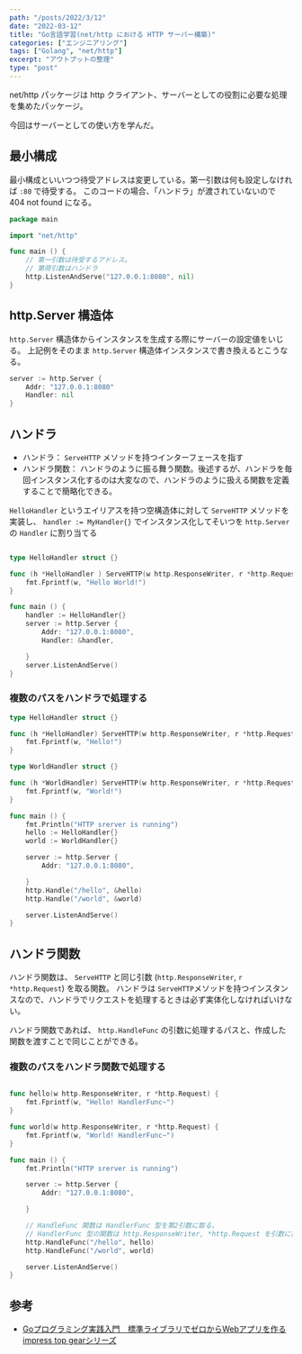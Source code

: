 ```yaml
---
path: "/posts/2022/3/12"
date: "2022-03-12"
title: "Go言語学習(net/http における HTTP サーバー構築)"
categories: ["エンジニアリング"]
tags: ["Golang", "net/http"]
excerpt: "アウトプットの整理"
type: "post"
---
```


net/http パッケージは http クライアント、サーバーとしての役割に必要な処理を集めたパッケージ。

今回はサーバーとしての使い方を学んだ。

## 最小構成

最小構成といいつつ待受アドレスは変更している。第一引数は何も設定しなければ `:80` で待受する。
このコードの場合、「ハンドラ」が渡されていないので 404 not found になる。

```go
package main

import "net/http"

func main () {
	// 第一引数は待受するアドレス。
	// 第荷引数はハンドラ
	http.ListenAndServe("127.0.0.1:8080", nil)
}

```


## http.Server 構造体

`http.Server` 構造体からインスタンスを生成する際にサーバーの設定値をいじる。
上記例をそのまま `http.Server` 構造体インスタンスで書き換えるとこうなる。

```go
server := http.Server {
	Addr: "127.0.0.1:8080"
	Handler: nil
}
```

## ハンドラ

- ハンドラ： `ServeHTTP` メソッドを持つインターフェースを指す
- ハンドラ関数： ハンドラのように振る舞う関数。後述するが、ハンドラを毎回インスタンス化するのは大変なので、ハンドラのように扱える関数を定義することで簡略化できる。

`HelloHandler` というエイリアスを持つ空構造体に対して `ServeHTTP` メソッドを実装し、
`handler := MyHandler{}` でインスタンス化してそいつを `http.Server` の `Handler` に割り当てる

```go

type HelloHandler struct {}

func (h *HelloHandler ) ServeHTTP(w http.ResponseWriter, r *http.Request) {
	fmt.Fprintf(w, "Hello World!")
}

func main () {
	handler := HelloHandler{}
	server := http.Server {
		Addr: "127.0.0.1:8080",
		Handler: &handler,

	}
	server.ListenAndServe()
}

```

### 複数のパスをハンドラで処理する

```go
type HelloHandler struct {}

func (h *HelloHandler) ServeHTTP(w http.ResponseWriter, r *http.Request) {
	fmt.Fprintf(w, "Hello!")
}

type WorldHandler struct {}

func (h *WorldHandler) ServeHTTP(w http.ResponseWriter, r *http.Request){
	fmt.Fprintf(w, "World!")
}

func main () {
	fmt.Println("HTTP srerver is running")
	hello := HelloHandler{}
	world := WorldHandler{}

	server := http.Server {
		Addr: "127.0.0.1:8080",

	}
	http.Handle("/hello", &hello)
	http.Handle("/world", &world)

	server.ListenAndServe()
}

```

## ハンドラ関数

ハンドラ関数は、 `ServeHTTP` と同じ引数 (`http.ResponseWriter`, `r *http.Request`) を取る関数。
ハンドラは `ServeHTTP`メソッドを持つインスタンスなので、ハンドラでリクエストを処理するときは必ず実体化しなければいけない。

ハンドラ関数であれば、 `http.HandleFunc` の引数に処理するパスと、作成した関数を渡すことで同じことができる。



### 複数のパスをハンドラ関数で処理する

```go

func hello(w http.ResponseWriter, r *http.Request) {
	fmt.Fprintf(w, "Hello! HandlerFunc~")
}

func world(w http.ResponseWriter, r *http.Request) {
	fmt.Fprintf(w, "World! HandlerFunc~")
}

func main () {
	fmt.Println("HTTP srerver is running")

	server := http.Server {
		Addr: "127.0.0.1:8080",

	}

	// HandleFunc 関数は HandlerFunc 型を第2引数に取る。
	// HandlerFunc 型の関数は http.ResponseWriter, *http.Request を引数に持つ関数である。
	http.HandleFunc("/hello", hello)
	http.HandleFunc("/world", world)

	server.ListenAndServe()
}

```

## 参考

- [Goプログラミング実践入門　標準ライブラリでゼロからWebアプリを作る impress top gearシリーズ](https://www.amazon.co.jp/Go%E3%83%97%E3%83%AD%E3%82%B0%E3%83%A9%E3%83%9F%E3%83%B3%E3%82%B0%E5%AE%9F%E8%B7%B5%E5%85%A5%E9%96%80-%E6%A8%99%E6%BA%96%E3%83%A9%E3%82%A4%E3%83%96%E3%83%A9%E3%83%AA%E3%81%A7%E3%82%BC%E3%83%AD%E3%81%8B%E3%82%89Web%E3%82%A2%E3%83%97%E3%83%AA%E3%82%92%E4%BD%9C%E3%82%8B-impress-gear%E3%82%B7%E3%83%AA%E3%83%BC%E3%82%BA-Sheong-Chang-ebook/dp/B06XKPNVWV)
